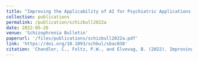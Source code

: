 ```yaml
---
title: "Improving the Applicability of AI for Psychiatric Applications through Human-in-the-loop Methodologies"
collection: publications
permalink: /publication/schizbull2022a
date: 2022-05-26
venue: 'Schizophrenia Bulletin'
paperurl: '/files/publications/schizbull2022a.pdf'
link: 'https://doi.org/10.1093/schbul/sbac038'
citation: 'Chandler, C., Foltz, P.W., and Elvevag, B. (2022). Improving the Applicability of AI for Psychiatric Applications through Human-in-the-loop Methodologies. Schizophrenia Bulletin. Themed Issue: Translating Natural Language Processing (NLP) into mainstream schizophrenia assessment.'
---
```

